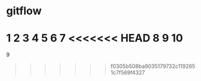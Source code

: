 # gitflow
1
2
3
4
5
6
7
<<<<<<< HEAD
8
9
10
=======
9
>>>>>>> f0305b508ba9035179732c1192651c7f569f4327
